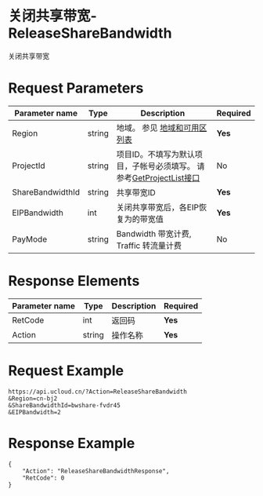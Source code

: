 # 关闭共享带宽-ReleaseShareBandwidth

关闭共享带宽

# Request Parameters
|Parameter name|Type|Description|Required|
|---|---|---|---|
|Region|string|地域。 参见 [地域和可用区列表](../summary/regionlist.html)|**Yes**|
|ProjectId|string|项目ID。不填写为默认项目，子帐号必须填写。 请参考[GetProjectList接口](../summary/get_project_list.html)|No|
|ShareBandwidthId|string|共享带宽ID|**Yes**|
|EIPBandwidth|int|关闭共享带宽后，各EIP恢复为的带宽值|**Yes**|
|PayMode|string|Bandwidth 带宽计费, Traffic 转流量计费|No|

# Response Elements
|Parameter name|Type|Description|Required|
|---|---|---|---|
|RetCode|int|返回码|**Yes**|
|Action|string|操作名称|**Yes**|

# Request Example
```
https://api.ucloud.cn/?Action=ReleaseShareBandwidth
&Region=cn-bj2
&ShareBandwidthId=bwshare-fvdr45
&EIPBandwidth=2
```

# Response Example
```
{
    "Action": "ReleaseShareBandwidthResponse", 
    "RetCode": 0
}
```

